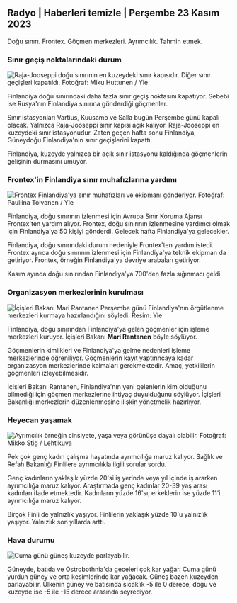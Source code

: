 ## Radyo \| Haberleri temizle \| Perşembe 23 Kasım 2023

Doğu sınırı. Frontex. Göçmen merkezleri. Ayrımcılık. Tahmin etmek.

### Sınır geçiş noktalarındaki durum

![Raja-Jooseppi doğu sınırının en kuzeydeki sınır kapısıdır. Diğer sınır geçişleri kapatıldı. Fotoğraf: Miku Huttunen / Yle](https://images.cdn.yle.fi/image/upload/c_crop,h_3216,w_5712,x_0,y_421/ar_1.7777777777777777,c_fill,g_faces,h_675,w_1200/dpr_1.0/q_auto:eco/f_auto/fl_lossy/v1700751077/39-1205645655f665a86285)

Finlandiya doğu sınırındaki daha fazla sınır geçiş noktasını kapatıyor. Sebebi ise Rusya'nın Finlandiya sınırına gönderdiği göçmenler.

Sınır istasyonları Vartius, Kuusamo ve Salla bugün Perşembe günü kapalı olacak. Yalnızca Raja-Jooseppi sınır kapısı açık kalıyor. Raja-Jooseppi en kuzeydeki sınır istasyonudur. Zaten geçen hafta sonu Finlandiya, Güneydoğu Finlandiya'nın sınır geçişlerini kapattı.

Finlandiya, kuzeyde yalnızca bir açık sınır istasyonu kaldığında göçmenlerin gelişinin durmasını umuyor.

### Frontex'in Finlandiya sınır muhafızlarına yardımı

![Frontex Finlandiya'ya sınır muhafızları ve ekipmanı gönderiyor. Fotoğraf: Pauliina Tolvanen / Yle](https://images.cdn.yle.fi/image/upload/c_crop,h_1080,w_1919,x_0,y_0/ar_1.7777777777777777,c_fill,g_faces,h_675,w_1200/dpr_1.0/q_auto:eco/f_auto/fl_lossy/v1663055873/39-100697563203716d9ecd)

Finlandiya, doğu sınırının izlenmesi için Avrupa Sınır Koruma Ajansı Frontex'ten yardım alıyor. Frontex, doğu sınırının izlenmesine yardımcı olmak için Finlandiya'ya 50 kişiyi gönderdi. Gelecek hafta Finlandiya'ya gelecekler.

Finlandiya, doğu sınırındaki durum nedeniyle Frontex'ten yardım istedi. Frontex ayrıca doğu sınırının izlenmesi için Finlandiya'ya teknik ekipman da getiriyor. Frontex, örneğin Finlandiya'ya devriye arabaları getiriyor.

Kasım ayında doğu sınırından Finlandiya'ya 700'den fazla sığınmacı geldi.

### Organizasyon merkezlerinin kurulması

![İçişleri Bakanı Mari Rantanen Perşembe günü Finlandiya'nın örgütlenme merkezleri kurmaya hazırlandığını söyledi. Resim: Yle](https://images.cdn.yle.fi/image/upload/c_crop,h_1080,w_1919,x_0,y_0/ar_1.777777777777777,c_fill,g_faces,h_675,w_1200/dpr_1.0/q_auto:eco/f_auto/fl_lossy/v1700721586/39-1205201655eed1e81849)

Finlandiya, doğu sınırından Finlandiya'ya gelen göçmenler için işleme merkezleri kuruyor. İçişleri Bakanı **Mari Rantanen** böyle söylüyor.

Göçmenlerin kimlikleri ve Finlandiya'ya gelme nedenleri işleme merkezlerinde öğreniliyor. Göçmenlerin kayıt yaptırıncaya kadar organizasyon merkezlerinde kalmaları gerekmektedir. Amaç, yetkililerin göçmenleri izleyebilmesidir.

İçişleri Bakanı Rantanen, Finlandiya'nın yeni gelenlerin kim olduğunu bilmediği için göçmen merkezlerine ihtiyaç duyulduğunu söylüyor. İçişleri Bakanlığı merkezlerin düzenlenmesine ilişkin yönetmelik hazırlıyor.

### Heyecan yaşamak

![Ayrımcılık örneğin cinsiyete, yaşa veya görünüşe dayalı olabilir. Fotoğraf: Mikko Stig / Lehtikuva](https://images.cdn.yle.fi/image/upload/c_crop,h_2394,w_4256,x_0,y_110/ar_1.7777777777777777,c_fill,g_faces,h_675,w_1200/dpr_1.0/q_auto:eco/f_auto/fl_lossy/v1700718446/39-1205193655ee719688c7)

Pek çok genç kadın çalışma hayatında ayrımcılığa maruz kalıyor. Sağlık ve Refah Bakanlığı Finlilere ayrımcılıkla ilgili sorular sordu.

Genç kadınların yaklaşık yüzde 20'si iş yerinde veya yıl içinde iş ararken ayrımcılığa maruz kalıyor. Araştırmada genç kadınlar 20-39 yaş arası kadınları ifade etmektedir. Kadınların yüzde 16'sı, erkeklerin ise yüzde 11'i ayrımcılığa maruz kalıyor.

Birçok Finli de yalnızlık yaşıyor. Finlilerin yaklaşık yüzde 10'u yalnızlık yaşıyor. Yalnızlık son yıllarda arttı.

### Hava durumu

![Cuma günü güneş kuzeyde parlayabilir.](https://images.cdn.yle.fi/image/upload/c_crop,h_1080,w_1919,x_0,y_0/ar_1.7777777777777777,c_fill,g_faces,h_675,w_1200/dpr_1.0/q_auto:eco/f_auto/fl_lossy/v1700752778/39-1205671655f6d69ed984)

Güneyde, batıda ve Ostrobothnia'da geceleri çok kar yağar. Cuma günü yurdun güney ve orta kesimlerinde kar yağacak. Güneş bazen kuzeyden parlayabilir. Ülkenin güney ve batısında sıcaklık -5 ile 0 derece, doğu ve kuzeyde ise -5 ile -15 derece arasında seyrediyor.